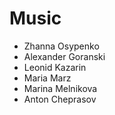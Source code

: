 # Music

- Zhanna Osypenko
- Alexander Goranski
- Leonid Kazarin
- Maria Marz
- Marina Melnikova
- Anton Cheprasov
